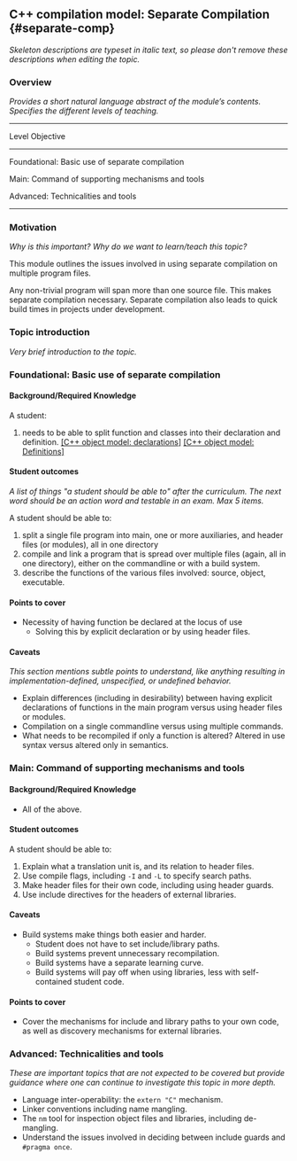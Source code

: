 ## C++ compilation model: Separate Compilation {#separate-comp}

_Skeleton descriptions are typeset in italic text,_
_so please don't remove these descriptions when editing the topic._

### Overview

_Provides a short natural language abstract of the module’s contents._
_Specifies the different levels of teaching._

------------------------------------------------------------------------
Level             Objective
----------------- ------------------------------------------------------
Foundational:      Basic use of separate compilation

Main:              Command of supporting mechanisms and tools

Advanced:          Technicalities and tools

------------------------------------------------------------------------

### Motivation

_Why is this important?_
_Why do we want to learn/teach this topic?_

This module outlines the issues involved in using separate compilation on multiple program files.

Any non-trivial program will span more than one source file. This makes separate compilation necessary. Separate compilation also leads to quick build times in projects under development.

### Topic introduction

_Very brief introduction to the topic._

### Foundational: Basic use of separate compilation

#### Background/Required Knowledge

A student: 

1. needs to be able to split function and classes into their declaration and definition. [[C++ object model: declarations]][1] [[C++ object model: Definitions]][2]


#### Student outcomes

_A list of things "a student should be able to" after the curriculum._
_The next word should be an action word and testable in an exam._
_Max 5 items._

A student should be able to:

1. split a single file program into main, one or more auxiliaries, and header files (or modules), all in one directory
2. compile and link a program that is spread over multiple files (again, all in one directory), either on the commandline or with a build system.
3. describe the functions of the various files involved: source, object, executable.


#### Points to cover

* Necessity of having function be declared at the locus of use
  * Solving this by explicit declaration or by using header files.

#### Caveats

_This section mentions subtle points to understand, like anything resulting in
implementation-defined, unspecified, or undefined behavior._

* Explain differences (including in desirability) between having explicit declarations of functions in the main program versus using header files or modules.
* Compilation on a single commandline versus using multiple commands.
* What needs to be recompiled if only a function is altered? Altered in use syntax versus altered only in semantics.

### Main: Command of supporting mechanisms and tools

#### Background/Required Knowledge

* All of the above.

#### Student outcomes

A student should be able to:

1. Explain what a translation unit is, and its relation to header files.
2. Use compile flags, including `-I` and `-L` to specify search paths.
3. Make header files for their own code, including using header guards.
4. Use include directives for the headers of external libraries.

#### Caveats

* Build systems make things both easier and harder.
  * Student does not have to set include/library paths.
  * Build systems prevent unnecessary recompilation.
  * Build systems have a separate learning curve.
  * Build systems will pay off when using libraries, less with self-contained student code.

#### Points to cover

* Cover the mechanisms for include and library paths to your own code, as well as discovery mechanisms for external libraries.

### Advanced: Technicalities and tools

_These are important topics that are not expected to be covered but provide
guidance where one can continue to investigate this topic in more depth._

* Language inter-operability: the `extern "C"` mechanism.
* Linker conventions including name mangling.
* The `nm` tool for inspection object files and libraries, including de-mangling.
* Understand the issues involved in deciding between include guards and `#pragma once`.

[1]: ../object-model/declarations.md
[2]: ../object-model/definitions.md
